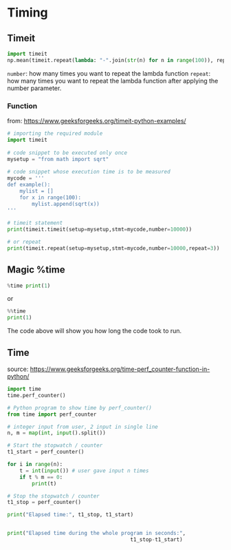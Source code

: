 # Timing 

## Timeit 

```py 
import timeit 
np.mean(timeit.repeat(lambda: "-".join(str(n) for n in range(100)), repeat=100,number=100))
```

`number`: how many times you want to repeat the lambda function 
`repeat`: how many times you want to repeat the lambda function after applying the number parameter. 


### Function 

from: https://www.geeksforgeeks.org/timeit-python-examples/

```py 
# importing the required module 
import timeit 
  
# code snippet to be executed only once 
mysetup = "from math import sqrt"
  
# code snippet whose execution time is to be measured 
mycode = ''' 
def example(): 
    mylist = [] 
    for x in range(100): 
        mylist.append(sqrt(x)) 
'''
  
# timeit statement 
print(timeit.timeit(setup=mysetup,stmt=mycode,number=10000))

# or repeat 
print(timeit.repeat(setup=mysetup,stmt=mycode,number=10000,repeat=3))
```


## Magic %time 

```py
%time print(1)
```

or 

```py 
%%time 
print(1)
```

The code above will show you how long the code took to run. 

## Time 

source: https://www.geeksforgeeks.org/time-perf_counter-function-in-python/

```py 
import time 
time.perf_counter()
```


```py 
# Python program to show time by perf_counter() 
from time import perf_counter 

# integer input from user, 2 input in single line 
n, m = map(int, input().split()) 

# Start the stopwatch / counter 
t1_start = perf_counter() 

for i in range(n): 
	t = int(input()) # user gave input n times 
	if t % m == 0: 
		print(t) 

# Stop the stopwatch / counter 
t1_stop = perf_counter() 

print("Elapsed time:", t1_stop, t1_start) 


print("Elapsed time during the whole program in seconds:", 
										t1_stop-t1_start) 

```

